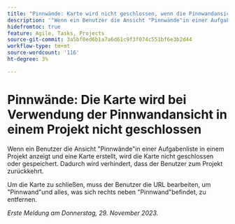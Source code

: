 ```yaml
---
title: "Pinnwände: Karte wird nicht geschlossen, wenn die Pinnwandansicht in einem Projekt verwendet wird"
description: '"Wenn ein Benutzer die Ansicht "Pinnwände"in einer Aufgabenliste in einem Projekt anzeigt und eine Karte erstellt, wird die Karte nicht geschlossen oder gespeichert. Dadurch wird verhindert, dass der Benutzer zum Projekt zurückkehrt."'
hidefromtoc: true
feature: Agile, Tasks, Projects
source-git-commit: 3a5bf0ed6b1a7a6d61c9f3f074c551bf6e3b2d44
workflow-type: tm+mt
source-wordcount: '116'
ht-degree: 3%

---
```



# Pinnwände: Die Karte wird bei Verwendung der Pinnwandansicht in einem Projekt nicht geschlossen

<!--
>[!NOTE]
>
>This issue was fixed on January 12, 2024.-->

Wenn ein Benutzer die Ansicht &quot;Pinnwände&quot;in einer Aufgabenliste in einem Projekt anzeigt und eine Karte erstellt, wird die Karte nicht geschlossen oder gespeichert. Dadurch wird verhindert, dass der Benutzer zum Projekt zurückkehrt.

Um die Karte zu schließen, muss der Benutzer die URL bearbeiten, um &quot;Pinnwand&quot;und alles, was sich rechts neben &quot;Pinnwand&quot;befindet, zu entfernen.

_Erste Meldung am Donnerstag, 29. November 2023._
